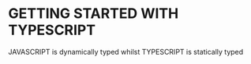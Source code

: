 # GETTING STARTED WITH TYPESCRIPT

JAVASCRIPT is dynamically typed whilst TYPESCRIPT is statically typed 